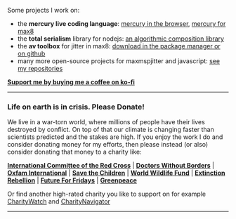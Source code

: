 Some projects I work on:

- the **mercury live coding language**: [mercury in the browser](https://mercury-playground.pages.dev), [mercury for max8](https://github.com/tmhglnd/mercury)
- the **total serialism** library for nodejs: [an algorithmic composition library](https://github.com/tmhglnd/total-serialism)
- the **av toolbox** for jitter in max8: [download in the package manager or on github](https://github.com/tmhglnd/av-toolbox)
- many more open-source projects for maxmspjitter and javascript: [see my repositories](https://github.com/tmhglnd?tab=repositories)

[**Support me by buying me a coffee on ko-fi**](https://ko-fi.com/tmhglnd)

---

### Life on earth is in crisis. Please Donate!

We live in a war-torn world, where millions of people have their lives destroyed by conflict. On top of that our climate is changing faster than scientists predicted and the stakes are high. If you enjoy the work I do and consider donating money for my efforts, then please instead (or also) consider donating that money to a charity like:

[**International Committee of the Red Cross**](https://www.icrc.org/en/donate) | [**Doctors Without Borders**](https://donate.doctorswithoutborders.org/secure/rr-donate-monthly-web?source=ADU2011U0W46) | [**Oxfam International**](https://www.oxfam.org/en?form=general) | [**Save the Children**](https://support.savethechildren.org/site/Donation2?df_id=1620&1620.donation=form1) | [**World Wildlife Fund**](https://protect.worldwildlife.org/page/65220/donate/1?en_og_source=Web_Donation&ea.tracking.id=Web_Topnav&supporter.appealCode=AWE2402OQ18299A01179RX) | [**Extinction Rebellion**](https://rebellion.global/) | [**Future For Fridays**](https://fridaysforfuture.org/what-we-do/contact-us/#countries) | [**Greenpeace**](https://engage.us.greenpeace.org/onlineactions/GB7jeaDze0eR5tWt3kWG_w2?sourceid=1015094)

Or find another high-rated charity you like to support on for example [CharityWatch](https://www.charitywatch.org/) and [CharityNavigator](https://www.charitynavigator.org/)

---
